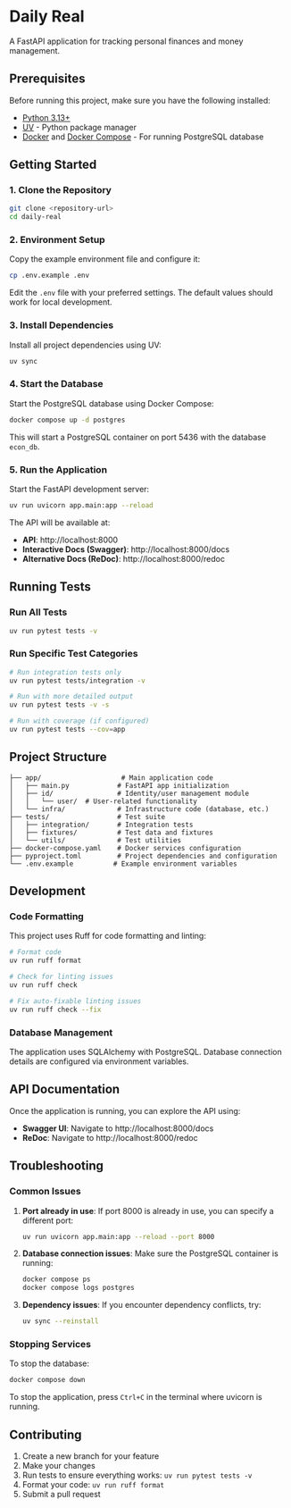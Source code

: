 # Daily Real

A FastAPI application for tracking personal finances and money management.

## Prerequisites

Before running this project, make sure you have the following installed:

- [Python 3.13+](https://www.python.org/downloads/)
- [UV](https://docs.astral.sh/uv/getting-started/installation/) - Python package manager
- [Docker](https://docs.docker.com/get-docker/) and [Docker Compose](https://docs.docker.com/compose/install/) - For running PostgreSQL database

## Getting Started

### 1. Clone the Repository

```bash
git clone <repository-url>
cd daily-real
```

### 2. Environment Setup

Copy the example environment file and configure it:

```bash
cp .env.example .env
```

Edit the `.env` file with your preferred settings. The default values should work for local development.

### 3. Install Dependencies

Install all project dependencies using UV:

```bash
uv sync
```

### 4. Start the Database

Start the PostgreSQL database using Docker Compose:

```bash
docker compose up -d postgres
```

This will start a PostgreSQL container on port 5436 with the database `econ_db`.

### 5. Run the Application

Start the FastAPI development server:

```bash
uv run uvicorn app.main:app --reload
```

The API will be available at:
- **API**: http://localhost:8000
- **Interactive Docs (Swagger)**: http://localhost:8000/docs
- **Alternative Docs (ReDoc)**: http://localhost:8000/redoc

## Running Tests

### Run All Tests

```bash
uv run pytest tests -v
```

### Run Specific Test Categories

```bash
# Run integration tests only
uv run pytest tests/integration -v

# Run with more detailed output
uv run pytest tests -v -s

# Run with coverage (if configured)
uv run pytest tests --cov=app
```

## Project Structure

```
├── app/                    # Main application code
│   ├── main.py            # FastAPI app initialization
│   ├── id/                # Identity/user management module
│   │   └── user/  # User-related functionality
│   └── infra/             # Infrastructure code (database, etc.)
├── tests/                 # Test suite
│   ├── integration/       # Integration tests
│   ├── fixtures/          # Test data and fixtures
│   └── utils/             # Test utilities
├── docker-compose.yaml    # Docker services configuration
├── pyproject.toml         # Project dependencies and configuration
└── .env.example          # Example environment variables
```

## Development

### Code Formatting

This project uses Ruff for code formatting and linting:

```bash
# Format code
uv run ruff format

# Check for linting issues
uv run ruff check

# Fix auto-fixable linting issues
uv run ruff check --fix
```

### Database Management

The application uses SQLAlchemy with PostgreSQL. Database connection details are configured via environment variables.

## API Documentation

Once the application is running, you can explore the API using:

- **Swagger UI**: Navigate to http://localhost:8000/docs
- **ReDoc**: Navigate to http://localhost:8000/redoc

## Troubleshooting

### Common Issues

1. **Port already in use**: If port 8000 is already in use, you can specify a different port:
   ```bash
   uv run uvicorn app.main:app --reload --port 8000
   ```

2. **Database connection issues**: Make sure the PostgreSQL container is running:
   ```bash
   docker compose ps
   docker compose logs postgres
   ```

3. **Dependency issues**: If you encounter dependency conflicts, try:
   ```bash
   uv sync --reinstall
   ```

### Stopping Services

To stop the database:
```bash
docker compose down
```

To stop the application, press `Ctrl+C` in the terminal where uvicorn is running.

## Contributing

1. Create a new branch for your feature
2. Make your changes
3. Run tests to ensure everything works: `uv run pytest tests -v`
4. Format your code: `uv run ruff format`
5. Submit a pull request